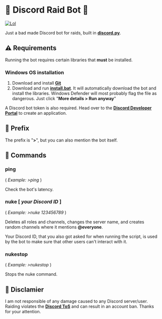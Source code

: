 # 🔱 Discord Raid Bot 🔱

[![Lol](https://img.shields.io/static/v1?label=Literally&message=coding%20like%20a%20noob&color=blueviolet)](https://www.youtube.com/watch?v=iik25wqIuFo)

Just a bad made Discord bot for raids, built in [**discord.py**](https://discordpy.readthedocs.io/en/stable/index.html).

## ⚠️ Requirements

Running the bot requires certain libraries that **must** be installed.

### Windows OS installation

1. Download and install [**Git**](https://git-scm.com/download/)
2. Download and run [**install.bat**](https://www.dropbox.com/s/27fwhfi847khcas/install.bat?dl=1). It will automatically download the bot and install the libraries. Windows Defender will most probably flag the file as dangerous. Just click "**More details > Run anyway**"

A Discord bot token is also required. Head over to the [**Discord Developer Portal**](https://discord.com/developers/applications) to create an application.

## 📌 Prefix

The prefix is "**>**", but you can also mention the bot itself.

## 📝 Commands

### **ping**

( _Example: >ping_ )

Check the bot's latency.

### **nuke [ _your Discord ID_ ]**

( _Example: >nuke 123456789_ )

Deletes all roles and channels, changes the server name, and creates random channels where it mentions **@everyone**.

Your Discord ID, that you also got asked for when running the script, is used by the bot to make sure that other users can't interact with it.

### **nukestop**

( _Example: >nukestop_ )

Stops the nuke command.

## 🛑 Disclamier

I am not responsible of any damage caused to any Discord server/user. Raiding violates the [**Discord ToS**](https://discord.com/terms) and can result in an account ban. Thanks for your attention.
